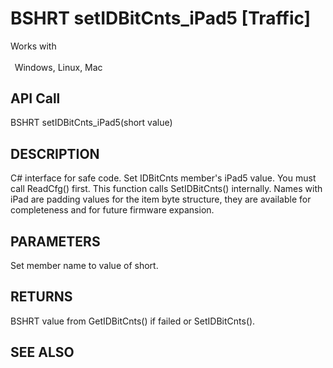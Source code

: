 # BSHRT setIDBitCnts_iPad5 [Traffic]

Works with <p class="s1" style="padding-top: 2pt;padding-left: 5pt;text-indent: 0pt;text-align: left;"><a name="bookmark420">&zwnj;</a>Windows, Linux, Mac</p>

## API Call
BSHRT setIDBitCnts_iPad5(short value)
## DESCRIPTION
C# interface for safe code. Set IDBitCnts member&#39;s iPad5 value. You must call ReadCfg() first. This function calls SetIDBitCnts() internally. Names with iPad are padding values for the item byte structure, they are available for completeness and for future firmware expansion.

## PARAMETERS
Set member name to value of short.

## RETURNS
BSHRT value from GetIDBitCnts() if failed or SetIDBitCnts().

## SEE ALSO

